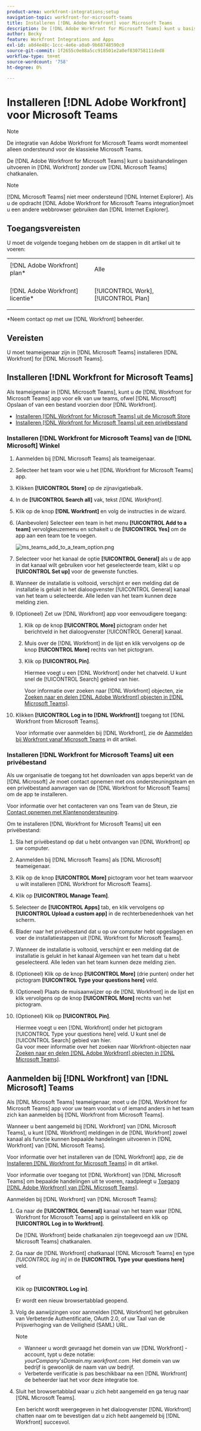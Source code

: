 ```yaml
---
product-area: workfront-integrations;setup
navigation-topic: workfront-for-microsoft-teams
title: Installeren [!DNL Adobe Workfront] voor Microsoft Teams
description: De [!DNL Adobe Workfront for Microsoft Teams] kunt u basishandelingen uitvoeren in [!DNL Workfront] zonder uw [!DNL Microsoft Teams] chatkanalen.
author: Becky
feature: Workfront Integrations and Apps
exl-id: a8d4e48c-1ccc-4e6e-a0a0-9b68748590c0
source-git-commit: 1f2655c0e88a5cc918501e2a0ef830758111ded8
workflow-type: tm+mt
source-wordcount: '758'
ht-degree: 0%

---
```


# Installeren [!DNL Adobe Workfront] voor Microsoft Teams

>[!NOTE]
>
>De integratie van Adobe Workfront for Microsoft Teams wordt momenteel alleen ondersteund voor de klassieke Microsoft Teams.

De [!DNL Adobe Workfront for Microsoft Teams] kunt u basishandelingen uitvoeren in [!DNL Workfront] zonder uw [!DNL Microsoft Teams] chatkanalen.

>[!NOTE]
>
>[!DNL Microsoft Teams] niet meer ondersteund [!DNL Internet Explorer]. Als u de opdracht [!DNL Adobe Workfront for Microsoft Teams integration]moet u een andere webbrowser gebruiken dan [!DNL Internet Explorer].


## Toegangsvereisten

U moet de volgende toegang hebben om de stappen in dit artikel uit te voeren:

<table style="table-layout:auto"> 
 <col> 
 <col> 
 <tbody> 
  <tr> 
   <td role="rowheader">[!DNL Adobe Workfront] plan*</td> 
   <td> <p>Alle</p> </td> 
  </tr> 
  <tr> 
   <td role="rowheader">[!DNL Adobe Workfront] licentie*</td> 
   <td> <p>[!UICONTROL Work], [!UICONTROL Plan]</p> </td> 
  </tr> 
 </tbody> 
</table>

&#42;Neem contact op met uw [!DNL Workfront] beheerder.

## Vereisten

U moet teameigenaar zijn in [!DNL Microsoft Teams] installeren [!DNL Workfront] for [!DNL Microsoft Teams].

## Installeren [!DNL Workfront for Microsoft Teams]

Als teameigenaar in [!DNL Microsoft Teams], kunt u de [!DNL Workfront for Microsoft Teams] app voor elk van uw teams, ofwel [!DNL Microsoft] Opslaan of van een bestand voorzien door [!DNL Workfront].

* [Installeren [!DNL Workfront for Microsoft Teams] uit de Microsoft Store](#install-workfront-for-microsoft-teams-from-the-microsoft-store)
* [Installeren [!DNL Workfront for Microsoft Teams] uit een privébestand](#install-workfront-for-microsoft-teams-from-a-private-file)

### Installeren [!DNL Workfront for Microsoft Teams] van de [!DNL Microsoft] Winkel

1. Aanmelden bij [!DNL Microsoft Teams] als teameigenaar.
1. Selecteer het team voor wie u het [!DNL Workfront for Microsoft Teams] app.
1. Klikken **[!UICONTROL Store]** op de zijnavigatiebalk.

1. In de **[!UICONTROL Search all]** vak, tekst *[!DNL Workfront]*.

1. Klik op de knop **[!DNL Workfront]** en volg de instructies in de wizard.
1. (Aanbevolen) Selecteer een team in het menu **[!UICONTROL Add to a team]** vervolgkeuzemenu en schakelt u de **[!UICONTROL Yes]** om de app aan een team toe te voegen.

   ![ms_teams_add_to_a_team_option.png](assets/ms-teams-add-to-a-team-option-350x122.png)

1. Selecteer voor het kanaal de optie **[!UICONTROL General]** als u de app in dat kanaal wilt gebruiken voor het geselecteerde team, klikt u op **[!UICONTROL Set up]** voor de gewenste functies.

1. Wanneer de installatie is voltooid, verschijnt er een melding dat de installatie is gelukt in het dialoogvenster [!UICONTROL General] kanaal van het team u selecteerde. Alle leden van het team kunnen deze melding zien.
1. (Optioneel) Zet uw [!DNL Workfront] app voor eenvoudigere toegang:

   1. Klik op de knop **[!UICONTROL More]** pictogram onder het berichtveld in het dialoogvenster [!UICONTROL General] kanaal.

   1. Muis over de [!DNL Workfront] in de lijst en klik vervolgens op de knop **[!UICONTROL More]** rechts van het pictogram.

   1. Klik op **[!UICONTROL Pin]**.

      Hiermee voegt u een [!DNL Workfront] onder het chatveld. U kunt snel de [!UICONTROL Search] gebied van hier.

      Voor informatie over zoeken naar [!DNL Workfront] objecten, zie [Zoeken naar en delen [!DNL Adobe Workfront] objecten in [!DNL Microsoft Teams]](../../workfront-integrations-and-apps/using-workfront-with-microsoft-teams/search-for-and-share-wf-items-in-ms-teams.md).

1. Klikken **[!UICONTROL Log in to [!DNL Workfront]]** toegang tot [!DNL Workfront from Microsoft Teams].

   Voor informatie over aanmelden bij [!DNL Workfront], zie de [Aanmelden bij Workfront vanaf Microsoft Teams](#log-in-to-workfront-from-microsoft-teams) in dit artikel.

### Installeren [!DNL Workfront for Microsoft Teams] uit een privébestand

Als uw organisatie de toegang tot het downloaden van apps beperkt van de [!DNL Microsoft] Je moet contact opnemen met ons ondersteuningsteam en een privébestand aanvragen van de [!DNL Workfront for Microsoft Teams] om de app te installeren.

Voor informatie over het contacteren van ons Team van de Steun, zie [Contact opnemen met Klantenondersteuning](../../workfront-basics/tips-tricks-and-troubleshooting/contact-customer-support.md).

Om te installeren [!DNL Workfront for Microsoft Teams] uit een privébestand:

1. Sla het privébestand op dat u hebt ontvangen van [!DNL Workfront] op uw computer.
1. Aanmelden bij [!DNL Microsoft Teams] als [!DNL Microsoft] teameigenaar.
1. Klik op de knop **[!UICONTROL More]** pictogram voor het team waarvoor u wilt installeren [!DNL Workfront for Microsoft Teams].

1. Klik op **[!UICONTROL Manage Team]**.
1. Selecteer de **[!UICONTROL Apps]** tab, en klik vervolgens op **[!UICONTROL Upload a custom app]** in de rechterbenedenhoek van het scherm.

1. Blader naar het privébestand dat u op uw computer hebt opgeslagen en voer de installatiestappen uit [!DNL Workfront for Microsoft Teams].
1. Wanneer de installatie is voltooid, verschijnt er een melding dat de installatie is gelukt in het kanaal Algemeen van het team dat u hebt geselecteerd. Alle leden van het team kunnen deze melding zien.
1. (Optioneel) Klik op de knop **[!UICONTROL More]** (drie punten) onder het pictogram **[!UICONTROL Type your questions here]** veld.

1. (Optioneel) Plaats de muisaanwijzer op de [!DNL Workfront] in de lijst en klik vervolgens op de knop **[!UICONTROL More]** rechts van het pictogram.

1. (Optioneel) Klik op **[!UICONTROL Pin]**.

   Hiermee voegt u een [!DNL Workfront] onder het pictogram [!UICONTROL Type your questions here] veld. U kunt snel de [!UICONTROL Search] gebied van hier.\
   Ga voor meer informatie over het zoeken naar Workfront-objecten naar [Zoeken naar en delen [!DNL Adobe Workfront] objecten in [!DNL Microsoft Teams]](../../workfront-integrations-and-apps/using-workfront-with-microsoft-teams/search-for-and-share-wf-items-in-ms-teams.md).

## Aanmelden bij [!DNL Workfront] van [!DNL Microsoft] Teams

Als [!DNL Microsoft Teams] teameigenaar, moet u de [!DNL Workfront for Microsoft Teams] app voor uw team voordat u of iemand anders in het team zich kan aanmelden bij [!DNL Workfront from Microsoft Teams].

Wanneer u bent aangemeld bij [!DNL Workfront] van [!DNL Microsoft Teams], u kunt [!DNL Workfront] meldingen in de [!DNL Workfront] zowel kanaal als functie kunnen bepaalde handelingen uitvoeren in [!DNL Workfront] van [!DNL Microsoft Teams].

Voor informatie over het installeren van de [!DNL Workfront] app, zie de [Installeren [!DNL Workfront for Microsoft Teams]](#install-workfront-for-microsoft-teams) in dit artikel.

Voor informatie over toegang tot [!DNL Workfront] van [!DNL Microsoft Teams] om bepaalde handelingen uit te voeren, raadpleegt u [Toegang [!DNL Adobe Workfront] van [!DNL Microsoft Teams]](../../workfront-integrations-and-apps/using-workfront-with-microsoft-teams/access-workfront-from-ms-teams.md).

Aanmelden bij [!DNL Workfront] van [!DNL Microsoft Teams]:

1. Ga naar de **[!UICONTROL General]** kanaal van het team waar [!DNL Workfront for Microsoft Teams] app is geïnstalleerd en klik op **[!UICONTROL Log in to Workfront]**.

   De [!DNL Workfront] beide chatkanalen zijn toegevoegd aan uw [!DNL Microsoft Teams] chatkanalen.

1. Ga naar de [!DNL Workfront] chatkanaal [!DNL Microsoft Teams] en type *[!UICONTROL log in]* in de **[!UICONTROL Type your questions here]** veld.

   of

   Klik op **[!UICONTROL Log in]**.

   Er wordt een nieuw browsertabblad geopend.

1. Volg de aanwijzingen voor aanmelden [!DNL Workfront] het gebruiken van Verbeterde Authentificatie, OAuth 2.0, of uw Taal van de Prijsverhoging van de Veiligheid (SAML) URL.

   >[!NOTE]
   >
   >* Wanneer u wordt gevraagd het domein van uw [!DNL Workfront] -account, typt u deze notatie: *yourCompany&#39;sDomain.my.workfront.com*. Het domein van uw bedrijf is gewoonlijk de naam van uw bedrijf.
   >* Verbeterde verificatie is pas beschikbaar na een [!DNL Workfront] de beheerder laat het voor deze integratie toe.


1. Sluit het browsertabblad waar u zich hebt aangemeld en ga terug naar [!DNL Microsoft Teams].

   Een bericht wordt weergegeven in het dialoogvenster [!DNL Workfront] chatten naar om te bevestigen dat u zich hebt aangemeld bij [!DNL Workfront] succesvol.
